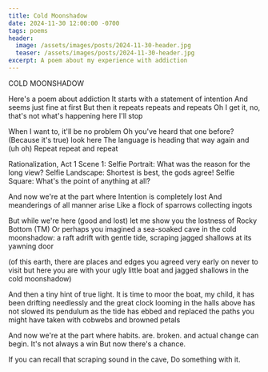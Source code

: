 ```yaml
---
title: Cold Moonshadow
date: 2024-11-30 12:00:00 -0700
tags: poems
header:
  image: /assets/images/posts/2024-11-30-header.jpg
  teaser: /assets/images/posts/2024-11-30-header.jpg
excerpt: A poem about my experience with addiction
---
```


<div class="poem">COLD MOONSHADOW

Here's a poem about addiction
It starts with a statement of intention
And seems just fine at first
But then it repeats repeats and repeats
Oh I get it, no, that's not what's happening here
I'll stop

When I want to, it'll be no problem
Oh you've heard that one before?
(Because it's true) look here
The language is heading that way again and (uh oh)
Repeat repeat and repeat

Rationalization, Act 1 Scene 1:
  Selfie Portrait: What was the reason for the long view?
  Selfie Landscape: Shortest is best, the gods agree!
  Selfie Square: What's the point of anything at all?

And now we're at the part where
Intention is completely lost
And meanderings of all manner arise
Like a flock of sparrows collecting ingots

But while we're here (good and lost)
let me show you the lostness of Rocky Bottom (TM)
Or perhaps you imagined a sea-soaked cave in
the cold moonshadow: a raft adrift with gentle tide,
scraping jagged shallows at its yawning door

(of this earth, there are places and edges you agreed very early
on never to visit but here you are with your ugly
little boat and jagged shallows in the cold moonshadow)

And then a tiny hint of true light.
It is time to moor the boat, my child, it has been drifting
needlessly and the great clock looming in the halls above
has not slowed its pendulum as the tide has ebbed and replaced
the paths you might have taken with cobwebs and browned
petals

And now we're at the part where habits. are. broken.
and actual change can begin.
It's not always a win
But now there's a chance.

If you can recall that scraping sound in the cave,
Do something with it.
</div>
